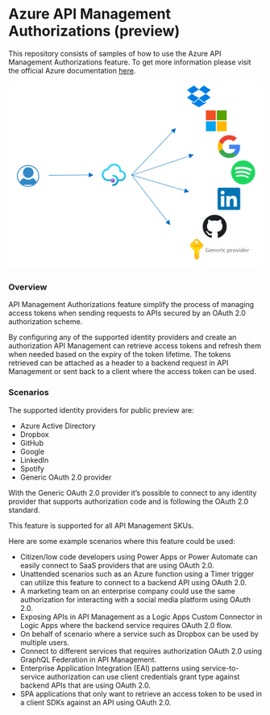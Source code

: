 
# Azure API Management Authorizations (preview)


This repository consists of samples of how to use the Azure API Management Authorizations feature. 
To get more information please visit the official Azure documentation [here](https://docs.microsoft.com/en-gb/azure/api-management/authorizations-overview). 

![Overview of Authorizations](overview.png) 



### Overview 
API Management Authorizations feature simplify the process of managing access tokens when sending requests to APIs secured by an OAuth 2.0 authorization scheme.

By configuring any of the supported identity providers and create an authorization API Management can retrieve access tokens and refresh them when needed based on the expiry of the token lifetime. 
The tokens retrieved can be attached as a header to a backend request in API Management or sent back to a client where the access token can be used.  

### Scenarios
The supported identity providers for public preview are: 
- Azure Active Directory
- Dropbox
- GitHub
- Google
- LinkedIn
- Spotify
- Generic OAuth 2.0 provider
 
With the Generic OAuth 2.0 provider it’s possible to connect to any identity provider that supports authorization code and is following the OAuth 2.0 standard.

This feature is supported for all API Management SKUs. 

Here are some example scenarios where this feature could be used:
- Citizen/low code developers using Power Apps or Power Automate can easily connect to SaaS providers that are using OAuth 2.0.
- Unattended scenarios such as an Azure function using a Timer trigger can utilize this feature to connect to a backend API using OAuth 2.0.
- A marketing team on an enterprise company could use the same authorization for interacting with a social media platform using OAuth 2.0.
- Exposing APIs in API Management as a Logic Apps Custom Connector in Logic Apps where the backend service requires OAuth 2.0 flow.
- On behalf of scenario where a service such as Dropbox can be used by multiple users.
- Connect to different services that requires authorization OAuth 2.0 using GraphQL Federation in API Management.
- Enterprise Application Integration (EAI) patterns using service-to-service authorization can use client credentials grant type against backend APIs that are using OAuth 2.0.
- SPA applications that only want to retrieve an access token to be used in a client SDKs against an API using OAuth 2.0.